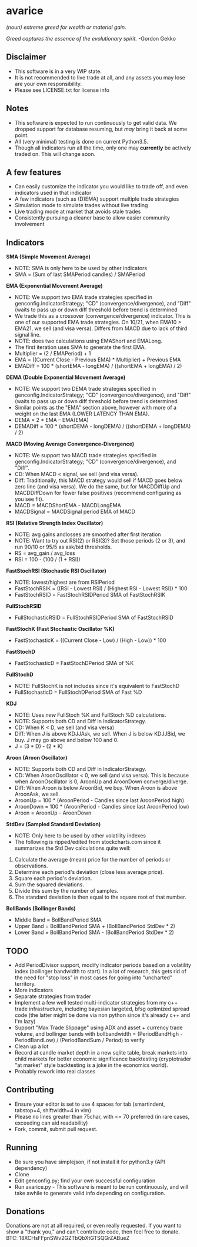 # avarice
*(noun) extreme greed for wealth or material gain.*

*Greed captures the essence of the evolutionary spirit.*
-Gordon Gekko

## Disclaimer
- This software is in a very WIP state.
- It is not recommended to live trade at all, and any assets you may lose are your own responsibility.
- Please see LICENSE.txt for license info

## Notes
- This software is expected to run continuously to get valid data. We dropped support for database resuming, but *may* bring it back at some point.
- All (very minimal) testing is done on current Python3.5.
- Though all indicators run all the time, only one may **currently** be actively traded on. This will change soon.

## A few features
- Can easily customize the indicator you would like to trade off, and even indicators used in that indicator
- A few indicators (such as (D)EMA) support multiple trade strategies
- Simulation mode to simulate trades without live trading
- Live trading mode at market that avoids stale trades
- Consistently pursuing a cleaner base to allow easier community involvement

## Indicators
**SMA (Simple Movement Average)**
- NOTE: SMA is only here to be used by other indicators
- SMA = (Sum of last SMAPeriod candles) / SMAPeriod

**EMA (Exponential Movement Average)**
- NOTE: We support two EMA trade strategies specified in genconfig.IndicatorStrategy; "CD" (convergence/divergence), and "Diff" (waits to pass up or down diff threshold before trend is determined
- We trade this as a crossover (convergence/divergence) indicator. This is one of our supported EMA trade strategies. On 10/21, when EMA10 > EMA21, we sell (and visa versa). Differs from MACD due to lack of third signal line.
- NOTE: does two calculations using EMAShort and EMALong.
- The first iteration uses SMA to generate the first EMA.
- Multiplier = (2 / EMAPeriod) + 1
- EMA = ((Current Close - Previous EMA) * Multiplier) + Previous EMA
- EMADiff = 100 * (shortEMA - longEMA) / ((shortEMA + longEMA) / 2)

**DEMA (Double Exponential Movement Average)**
- NOTE: We support two DEMA trade strategies specified in genconfig.IndicatorStrategy; "CD" (convergence/divergence), and "Diff" (waits to pass up or down diff threshold before trend is determined
- Similar points as the "EMA" section above, however with more of a weight on the last EMA (LOWER LATENCY THAN EMA).
- DEMA = 2 * EMA – EMA(EMA)
- DEMADiff = 100 * (shortDEMA - longDEMA) / ((shortDEMA + longDEMA) / 2)

**MACD (Moving Average Convergence-Divergence)**
- NOTE: We support two MACD trade strategies specified in genconfig.IndicatorStrategy; "CD" (convergence/divergence), and "Diff".
- CD: When MACD < signal, we sell (and visa versa).
- Diff: Traditionally, this MACD strategy would sell if MACD goes below zero line (and visa versa). We do the same, but for MACDDiffUp and MACDDiffDown for fewer false positives (recommend configuring as you see fit).
- MACD = MACDShortEMA - MACDLongEMA
- MACDSignal = MACDSignal period EMA of MACD

**RSI (Relative Strength Index Oscillator)**
- NOTE: avg gains andlosses are smoothed after first iteration
- NOTE: Want to try out RSI(2) or RSI(3)? Set those periods (2 or 3), and run 90/10 or 95/5 as ask/bid thresholds.
- RS = avg_gain / avg_loss
- RSI = 100 - (100 / (1 + RSI))

**FastStochRSI (Stochastic RSI Oscillator)**
- NOTE: lowest/highest are from RSIPeriod
- FastStochRSIK = ((RSI - Lowest RSI) / (Highest RSI - Lowest RSI)) * 100
- FastStochRSID = FastStochRSIDPeriod SMA of FastStochRSIK

**FullStochRSID**
- FullStochasticRSID = FullStochRSIDPeriod SMA of FastStochRSID

**FastStochK (Fast Stochastic Oscillator %K)**
- FastStochasticK = ((Current Close - Low) / (High - Low)) * 100

**FastStochD**
- FastStochasticD = FastStochDPeriod SMA of %K

**FullStochD**
- NOTE: FullStochK is not includes since it's equivalent to FastStochD
- FullStochasticD = FullStochDPeriod SMA of Fast %D

**KDJ**
- NOTE: Uses *new* FullStoch %K and FullStoch %D calculations.
- NOTE: Supports both CD and Diff in IndicatorStrategy.
- CD: When K < D, we sell (and visa versa)
- Diff: When J is above KDJJAsk, we sell. When J is below KDJJBid, we buy. J may go above and below 100 and 0.
- J = (3 * D) - (2 * K)

**Aroon (Aroon Oscillator)**
- NOTE: Supports both CD and Diff in IndicatorStrategy.
- CD: When AroonOscillator < 0, we sell (and visa versa). This is because when AroonOscillator is 0, AroonUp and AroonDown converge/diverge.
- Diff: When Aroon is below AroonBid, we buy. When Aroon is above AroonAsk, we sell.
- AroonUp = 100 * (AroonPeriod - Candles since last AroonPeriod high)
- AroonDown = 100 * (AroonPeriod - Candles since last AroonPeriod low)
- Aroon = AroonUp - AroonDown

**StdDev (Sampled Standard Deviation)**
- NOTE: Only here to be used by other volatility indexes
- The following is ripped/edited from stockcharts.com since it summarizes the Std Dev calculations quite well:
1. Calculate the average (mean) price for the number of periods or observations.
2. Determine each period's deviation (close less average price).
3. Square each period's deviation.
4. Sum the squared deviations.
5. Divide this sum by the number of samples.
6. The standard deviation is then equal to the square root of that number.

**BollBands (Bollinger Bands)**
- Middle Band = BollBandPeriod SMA
- Upper Band = BollBandPeriod SMA + (BollBandPeriod StdDev * 2)
- Lower Band = BollBandPeriod SMA - (BollBandPeriod StdDev * 2)

## TODO
- Add PeriodDivisor support, modify indicator periods based on a volatility index (bollinger bandwidth to start). In a lot of research, this gets rid of the need for "stop loss" in most cases for going into "uncharted" territory.
- More indicators
- Separate strategies from trader
- Implement a few well tested multi-indicator strategies from my c++ trade infrastructure, including bayesian targeted, bfsg optimized spread code (the latter might be done via non python since it's already c++ and I'm lazy)
- Support "Max Trade Slippage" using ADX and asset + currency trade volume, and bollinger bands with bollbandwidth = (PeriodBandHigh - PeriodBandLow) / (PeriodBandSum / Period) to verify
- Clean up a lot
- Record at candle market depth in a new sqlite table, break markets into child markets for better economic significance backtesting (cryptotrader "at market" style backtesting is a joke in the economics world).
- Probably rework into real classes

## Contributing
- Ensure your editor is set to use 4 spaces for tab (smartindent, tabstop=4, shiftwidth=4 in vim)
- Please no lines greater than 75char, with <= 70 preferred (in rare cases, exceeding can aid readability)
- Fork, commit, submit pull request.

## Running
- Be sure you have simplejson, if not install it for python3.y (API dependency)
- Clone
- Edit genconfig.py; find your own successful configuration
- Run avarice.py - This software is meant to be run continuously, and will take awhile to generate valid info depending on configuration.

## Donations
Donations are not at all required, or even really requested. If you want to show a "thank you," and can't contribute code, then feel free to donate.
BTC: 18XCHsFFpnSWv2GZTbQbXtGTSQGrZABueZ
